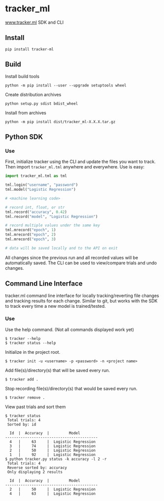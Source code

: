 # tracker_ml

www.tracker.ml SDK and CLI

## Install

`pip install tracker-ml`

## Build

Install build tools
```
python -m pip install --user --upgrade setuptools wheel
```

Create distribution archives
```
python setup.py sdist bdist_wheel
```

Install from archives
```
python -m pip install dist/tracker_ml-X.X.X.tar.gz
```

## Python SDK

### Use

First, initialize tracker using the CLI and update the files you want to track. Then import 
`tracker_ml.tml` anywhere and everywhere. Use is easy:

```python
import tracker_ml.tml as tml

tml.login("username", "password")
tml.model("Logistic Regression")

# <machine learning code>

# record int, float, or str
tml.record("accuracy", 0.42)
tml.record("model", "Logistic Regression")

# record multiple values under the same key
tml.mrecord("epoch", 1)
tml.mrecord("epoch", 2)
tml.mrecord("epoch", 3)

# data will be saved locally and to the API on exit
```

All changes since the previous run and all recorded values will be automatically saved. The CLI
can be used to view/compare trials and undo changes.


## Command Line Interface

tracker.ml command line interface for locally tracking/reverting file changes and tracking results 
for each change. Similar to git, but works with the SDK to track every time a new model is 
trained/tested.


### Use

Use the help command. (Not all commands displayed work yet)

```
$ tracker --help
$ tracker status --help
```

Initialize in the project root. 

```
$ tracker init -u <username> -p <password> -n <project name>
```

Add file(s)/directory(s) that will be saved every run. 

```
$ tracker add .
```

Stop recording file(s)/directory(s) that would be saved every run. 

```
$ tracker remove .
```

View past trials and sort them

```
$ tracker status
 Total trials: 4
 Sorted by: id

  Id  |  Accuracy  |         Model
------------------------------------------
  4   |     63     |  Logistic Regression
  3   |     74     |  Logistic Regression
  2   |     50     |  Logistic Regression
  1   |     92     |  Logistic Regression
$ python tracker.py status -k accuracy -l 2 -r
 Total trials: 4
 Reverse sorted by: accuracy
 Only displaying 2 results

  Id  |  Accuracy  |         Model
------------------------------------------
  2   |     50     |  Logistic Regression
  4   |     63     |  Logistic Regression
```
